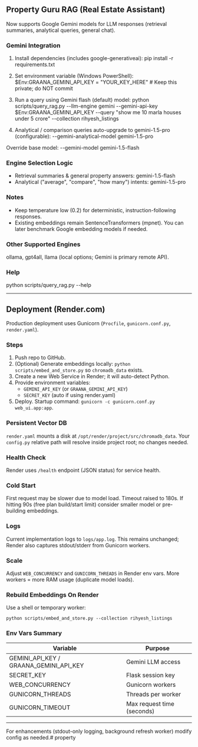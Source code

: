 ## Property Guru RAG (Real Estate Assistant)

Now supports Google Gemini models for LLM responses (retrieval summaries, analytical queries, general chat).

### Gemini Integration

1. Install dependencies (includes google-generativeai):
	pip install -r requirements.txt

2. Set environment variable (Windows PowerShell):
	$Env:GRAANA_GEMINI_API_KEY = "YOUR_KEY_HERE"   # Keep this private; do NOT commit

3. Run a query using Gemini flash (default) model:
	python scripts/query_rag.py --llm-engine gemini --gemini-api-key $Env:GRAANA_GEMINI_API_KEY --query "show me 10 marla houses under 5 crore" --collection rihyesh_listings

4. Analytical / comparison queries auto-upgrade to gemini-1.5-pro (configurable):
	--gemini-analytical-model gemini-1.5-pro

Override base model:
	--gemini-model gemini-1.5-flash

### Engine Selection Logic
* Retrieval summaries & general property answers: gemini-1.5-flash
* Analytical ("average", "compare", "how many") intents: gemini-1.5-pro

### Notes
* Keep temperature low (0.2) for deterministic, instruction-following responses.
* Existing embeddings remain SentenceTransformers (mpnet). You can later benchmark Google embedding models if needed.

### Other Supported Engines
ollama, gpt4all, llama (local options; Gemini is primary remote API).

### Help
python scripts/query_rag.py --help

---

## Deployment (Render.com)

Production deployment uses Gunicorn (`Procfile`, `gunicorn.conf.py`, `render.yaml`).

### Steps
1. Push repo to GitHub.
2. (Optional) Generate embeddings locally: `python scripts/embed_and_store.py` so `chromadb_data` exists.
3. Create a new Web Service in Render; it will auto-detect Python.
4. Provide environment variables:
	- `GEMINI_API_KEY` (or `GRAANA_GEMINI_API_KEY`)
	- `SECRET_KEY` (auto if using render.yaml)
5. Deploy. Startup command: `gunicorn -c gunicorn.conf.py web_ui.app:app`.

### Persistent Vector DB
`render.yaml` mounts a disk at `/opt/render/project/src/chromadb_data`. Your `config.py` relative path will resolve inside project root; no changes needed.

### Health Check
Render uses `/health` endpoint (JSON status) for service health.

### Cold Start
First request may be slower due to model load. Timeout raised to 180s. If hitting 90s (free plan build/start limit) consider smaller model or pre-building embeddings.

### Logs
Current implementation logs to `logs/app.log`. This remains unchanged; Render also captures stdout/stderr from Gunicorn workers.

### Scale
Adjust `WEB_CONCURRENCY` and `GUNICORN_THREADS` in Render env vars. More workers = more RAM usage (duplicate model loads).

### Rebuild Embeddings On Render
Use a shell or temporary worker:
```
python scripts/embed_and_store.py --collection rihyesh_listings
```

### Env Vars Summary
| Variable | Purpose |
|----------|---------|
| GEMINI_API_KEY / GRAANA_GEMINI_API_KEY | Gemini LLM access |
| SECRET_KEY | Flask session key |
| WEB_CONCURRENCY | Gunicorn workers |
| GUNICORN_THREADS | Threads per worker |
| GUNICORN_TIMEOUT | Max request time (seconds) |

---

For enhancements (stdout-only logging, background refresh worker) modify config as needed.#   p r o p e r t y  
 